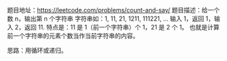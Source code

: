 题目地址：https://leetcode.com/problems/count-and-say/
题目描述：给一个数 n，输出第 n 个字符串
字符串如：1, 11, 21, 1211, 111221, ...
输入 1，返回 1，输入 2，返回 11.
特点是：11 是 1（前一个字符串）个 1，21 是 2 个 1。
也就是计算前一个字符串的元素个数当作当前字符串的内容。

思路：用循环或递归。
